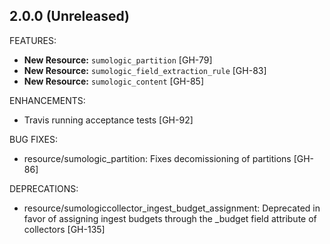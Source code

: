 ## 2.0.0 (Unreleased)

FEATURES:

* **New Resource:** `sumologic_partition` [GH-79]
* **New Resource:** `sumologic_field_extraction_rule` [GH-83]
* **New Resource:** `sumologic_content` [GH-85]

ENHANCEMENTS:

* Travis running acceptance tests [GH-92]

BUG FIXES:

* resource/sumologic_partition: Fixes decomissioning of partitions [GH-86]

DEPRECATIONS:

* resource/sumologiccollector_ingest_budget_assignment: Deprecated in favor of assigning ingest budgets through the _budget field attribute of collectors [GH-135]